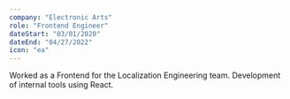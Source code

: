 ```yaml
---
company: "Electronic Arts"
role: "Frontend Engineer"
dateStart: "03/01/2020"
dateEnd: "04/27/2022"
icon: "ea"
---
```


Worked as a Frontend for the Localization Engineering team. Development of internal tools using React.
